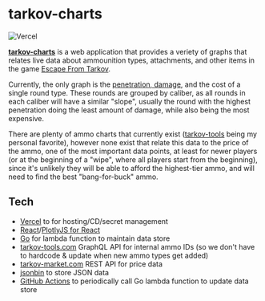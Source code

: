 <h1>tarkov-charts</h1>

![Vercel](https://therealsujitk-vercel-badge.vercel.app/?app=tarkov-ammo-3d)

[**tarkov-charts**](https://www.tarkov-charts.com/) is a web application that provides a veriety of graphs that relates live data about ammounition types, attachments, and other items in the game [Escape From Tarkov](https://www.escapefromtarkov.com/). 

Currently, the only graph is the [penetration, damage](https://escapefromtarkov.fandom.com/wiki/Ballistics#Armor_penetration_tables), and the cost of a single round type. These rounds are grouped by caliber, as all rounds in each caliber will have a similar "slope", usually the round with the highest penetration doing the least amount of damage, while also being the most expensive.

There are plenty of ammo charts that currently exist ([tarkov-tools](https://tarkov-tools.com/ammo/) being my personal favorite), however none exist that relate this data to the price of the ammo, one of the most important data points, at least for newer players (or at the beginning of a "wipe", where all players start from the beginning), since it's unlikely they will be able to afford the highest-tier ammo, and will need to find the best "bang-for-buck" ammo.

<h2>Tech</h2>

- [Vercel](https://vercel.com/) to for hosting/CD/secret management
- [React](https://reactjs.org/)/[PlotlyJS for React](https://plotly.com/javascript/react/)
- [Go](https://golang.org/) for lambda function to maintain data store
- [tarkov-tools.com](https://tarkov-tools.com/) GraphQL API for internal ammo IDs (so we don't have to hardcode & update when new ammo types get added)
- [tarkov-market.com](https://tarkov-market.com/) REST API for price data
- [jsonbin](https://jsonbin.io/) to store JSON data
- [GitHub Actions](https://github.com/features/actions) to periodically call Go lambda function to update data store
